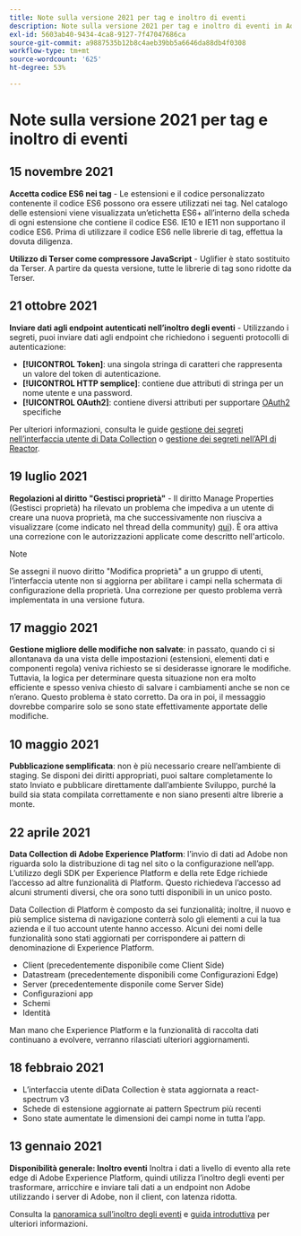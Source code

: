 ```yaml
---
title: Note sulla versione 2021 per tag e inoltro di eventi
description: Note sulla versione 2021 per tag e inoltro di eventi in Adobe Experience Platform.
exl-id: 5603ab40-9434-4ca8-9127-7f47047686ca
source-git-commit: a9887535b12b8c4aeb39bb5a6646da88db4f0308
workflow-type: tm+mt
source-wordcount: '625'
ht-degree: 53%

---
```


# Note sulla versione 2021 per tag e inoltro di eventi

## 15 novembre 2021

**Accetta codice ES6 nei tag** - Le estensioni e il codice personalizzato contenente il codice ES6 possono ora essere utilizzati nei tag. Nel catalogo delle estensioni viene visualizzata un’etichetta ES6+ all’interno della scheda di ogni estensione che contiene il codice ES6. IE10 e IE11 non supportano il codice ES6. Prima di utilizzare il codice ES6 nelle librerie di tag, effettua la dovuta diligenza.

**Utilizzo di Terser come compressore JavaScript** - Uglifier è stato sostituito da Terser. A partire da questa versione, tutte le librerie di tag sono ridotte da Terser.

## 21 ottobre 2021

**Inviare dati agli endpoint autenticati nell’inoltro degli eventi** - Utilizzando i segreti, puoi inviare dati agli endpoint che richiedono i seguenti protocolli di autenticazione:

* **[!UICONTROL Token]**: una singola stringa di caratteri che rappresenta un valore del token di autenticazione.
* **[!UICONTROL HTTP semplice]**: contiene due attributi di stringa per un nome utente e una password.
* **[!UICONTROL OAuth2]**: contiene diversi attributi per supportare [OAuth2](https://datatracker.ietf.org/doc/html/rfc6749) specifiche

Per ulteriori informazioni, consulta le guide [gestione dei segreti nell’interfaccia utente di Data Collection](../ui/event-forwarding/secrets.md) o [gestione dei segreti nell’API di Reactor](../api/guides/secrets.md).

## 19 luglio 2021

**Regolazioni al diritto &quot;Gestisci proprietà&quot;** - Il diritto Manage Properties (Gestisci proprietà) ha rilevato un problema che impediva a un utente di creare una nuova proprietà, ma che successivamente non riusciva a visualizzare (come indicato nel thread della community) [qui](https://experienceleaguecommunities.adobe.com/t5/adobe-experience-platform-launch/technical-advisory-adjustments-to-the-manage-properties/ba-p/399176)). È ora attiva una correzione con le autorizzazioni applicate come descritto nell&#39;articolo.

>[!NOTE]
>
>Se assegni il nuovo diritto &quot;Modifica proprietà&quot; a un gruppo di utenti, l’interfaccia utente non si aggiorna per abilitare i campi nella schermata di configurazione della proprietà. Una correzione per questo problema verrà implementata in una versione futura.

## 17 maggio 2021

**Gestione migliore delle modifiche non salvate**: in passato, quando ci si allontanava da una vista delle impostazioni (estensioni, elementi dati e componenti regola) veniva richiesto se si desiderasse ignorare le modifiche. Tuttavia, la logica per determinare questa situazione non era molto efficiente e spesso veniva chiesto di salvare i cambiamenti anche se non ce n’erano. Questo problema è stato corretto. Da ora in poi, il messaggio dovrebbe comparire solo se sono state effettivamente apportate delle modifiche.

## 10 maggio 2021

**Pubblicazione semplificata**: non è più necessario creare nell’ambiente di staging. Se disponi dei diritti appropriati, puoi saltare completamente lo stato Inviato e pubblicare direttamente dall’ambiente Sviluppo, purché la build sia stata compilata correttamente e non siano presenti altre librerie a monte.

## 22 aprile 2021

**Data Collection di Adobe Experience Platform**: l’invio di dati ad Adobe non riguarda solo la distribuzione di tag nel sito o la configurazione nell’app.  L’utilizzo degli SDK per Experience Platform e della rete Edge richiede l’accesso ad altre funzionalità di Platform. Questo richiedeva l’accesso ad alcuni strumenti diversi, che ora sono tutti disponibili in un unico posto.

Data Collection di Platform è composto da sei funzionalità; inoltre, il nuovo e più semplice sistema di navigazione conterrà solo gli elementi a cui la tua azienda e il tuo account utente hanno accesso.  Alcuni dei nomi delle funzionalità sono stati aggiornati per corrispondere ai pattern di denominazione di Experience Platform.

* Client (precedentemente disponibile come Client Side)
* Datastream (precedentemente disponibili come Configurazioni Edge)
* Server (precedentemente disponile come Server Side)
* Configurazioni app
* Schemi
* Identità

Man mano che Experience Platform e la funzionalità di raccolta dati continuano a evolvere, verranno rilasciati ulteriori aggiornamenti.

## 18 febbraio 2021

* L’interfaccia utente diData Collection è stata aggiornata a react-spectrum v3
* Schede di estensione aggiornate ai pattern Spectrum più recenti
* Sono state aumentate le dimensioni dei campi nome in tutta l’app.

## 13 gennaio 2021

**Disponibilità generale: Inoltro eventi** Inoltra i dati a livello di evento alla rete edge di Adobe Experience Platform, quindi utilizza l’inoltro degli eventi per trasformare, arricchire e inviare tali dati a un endpoint non Adobe utilizzando i server di Adobe, non il client, con latenza ridotta.

Consulta la [panoramica sull’inoltro degli eventi](../ui/event-forwarding/overview.md) e [guida introduttiva](../ui/event-forwarding/getting-started.md) per ulteriori informazioni.
